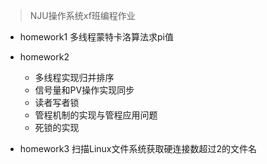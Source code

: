 > NJU操作系统xf班编程作业

* homework1
多线程蒙特卡洛算法求pi值

* homework2
  * 多线程实现归并排序
  * 信号量和PV操作实现同步
  * 读者写者锁
  * 管程机制的实现与管程应用问题
  * 死锁的实现

* homework3
扫描Linux文件系统获取硬连接数超过2的文件名
